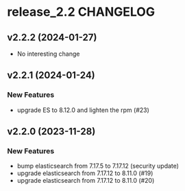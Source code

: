 # release_2.2 CHANGELOG

## v2.2.2 (2024-01-27)

- No interesting change

## v2.2.1 (2024-01-24)

### New Features

- upgrade ES to 8.12.0 and lighten the rpm (#23)

## v2.2.0 (2023-11-28)

### New Features

- bump elasticsearch from 7.17.5 to 7.17.12 (security update)
- upgrade elasticsearch from 7.17.12 to 8.11.0 (#19)
- upgrade elasticsearch from 7.17.12 to 8.11.0 (#20)


